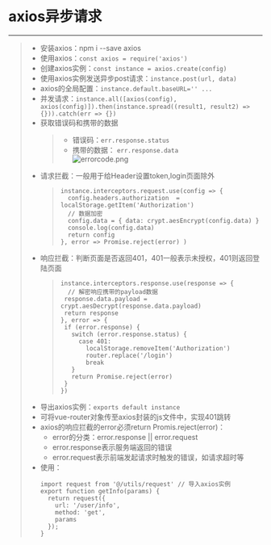 # axios异步请求
***
>* 安装axios：npm i --save axios  
>* 使用axios：``` const axios = require('axios') ```  
>* 创建axios实例：``` const instance = axios.create(config) ```  
>* 使用axios实例发送异步post请求：``` instance.post(url, data) ```  
>* axios的全局配置：``` instance.default.baseURL='' ... ```  
>* 并发请求：``` instance.all([axios(config), axios(config)]).then(instance.spread((result1, result2) => {})).catch(err => {}) ```  
>* 获取错误码和携带的数据
>   >* 错误码：```err.response.status```  
>   >* 携带的数据： ```err.response.data```  
>   >   ![errorcode.png](https://github.com/520171/note/blob/master/nodejs全栈/imgs/errcode.png 'errcode')
>* 请求拦截：一般用于给Header设置token,login页面除外  
>   >```
>   >instance.interceptors.request.use(config => {
>   >   config.headers.authorization  = localStorage.getItem('Authorization')
>   >   // 数据加密
>   >   config.data = { data: crypt.aesEncrypt(config.data) }
>   >   console.log(config.data)
>   >   return config
>   >}, error => Promise.reject(error) )
>   >```  
>* 响应拦截：判断页面是否返回401，401一般表示未授权，401则返回登陆页面
>   >```
>   >instance.interceptors.response.use(response => {
>   >   // 解密响应携带的payload数据
>   >  response.data.payload = crypt.aesDecrypt(response.data.payload)
>   >  return response
>   >}, error => {
>   >  if (error.response) {
>   >    switch (error.response.status) {
>   >      case 401:
>   >        localStorage.removeItem('Authorization')
>   >        router.replace('/login')
>   >        break
>   >    }
>   >    return Promise.reject(error)
>   >  }
>   >})
>   >```
>* 导出axios实例：```exports default instance```  
>* 可将vue-router对象传至axios封装的js文件中，实现401跳转  
>* axios的响应拦截的error必须return Promis.reject(error)：  
>   * error的分类：error.response || error.request  
>   * error.response表示服务端返回的错误  
>   * error.request表示前端发起请求时触发的错误，如请求超时等  
>* 使用：
>   ```
>   import request from '@/utils/request' // 导入axios实例
>   export function getInfo(params) {
>     return request({
>       url: '/user/info',
>       method: 'get',
>       params
>     });
>   }
>   ```
